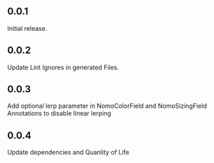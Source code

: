 ## 0.0.1

Initial release.

## 0.0.2

Update Lint Ignores in generated Files.

## 0.0.3

Add optional lerp parameter in NomoColorField and NomoSizingField Annotations to disable linear lerping

## 0.0.4

Update dependencies and Quanlity of Life
